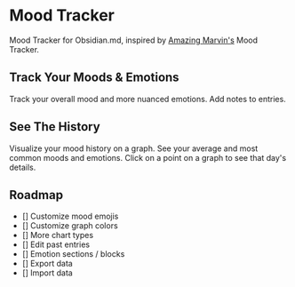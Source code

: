 # Mood Tracker
Mood Tracker for Obsidian.md, inspired by [Amazing Marvin's](https://amazingmarvin.com/) Mood Tracker.

## Track Your Moods & Emotions
Track your overall mood and more nuanced emotions.
Add notes to entries.

## See The History
Visualize your mood history on a graph.
See your average and most common moods and emotions.
Click on a point on a graph to see that day's details.

## Roadmap
- [] Customize mood emojis
- [] Customize graph colors
- [] More chart types
- [] Edit past entries
- [] Emotion sections / blocks
- [] Export data
- [] Import data
